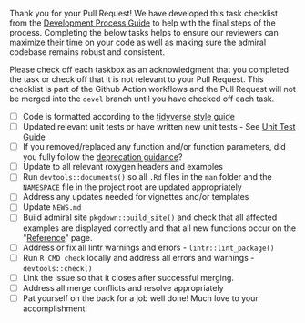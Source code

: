 Thank you for your Pull Request! We have developed this task checklist from the [Development Process Guide](https://roche-gsk.github.io/admiral/articles/development_process.html) to help with the final steps of the process. Completing the below tasks helps to ensure our reviewers can maximize their time on your code as well as making sure the admiral codebase remains robust and consistent.   

Please check off each taskbox as an acknowledgment that you completed the task or check off that it is not relevant to your Pull Request. This checklist is part of the Github Action workflows and the Pull Request will not be merged into the `devel` branch until you have checked off each task.

- [ ] Code is formatted according to the [tidyverse style guide](https://style.tidyverse.org/) 
- [ ] Updated relevant unit tests or have written new unit tests - See [Unit Test Guide](https://roche-gsk.github.io/admiral/articles/unit_test_guidance.html#writing-unit-tests-in-admiral-)
- [ ] If you removed/replaced any function and/or function parameters, did you fully follow the [deprecation guidance](https://roche-gsk.github.io/admiral/articles/programming_strategy.html#deprecation-1)?
- [ ] Update to all relevant roxygen headers and examples 
- [ ] Run `devtools::documents()` so all `.Rd` files in the `man` folder and the `NAMESPACE` file in the project root are updated appropriately
- [ ] Address any updates needed for vignettes and/or templates
- [ ] Update `NEWS.md`
- [ ] Build admiral site `pkgdown::build_site()` and check that all affected examples are displayed correctly and that all new functions occur on the "[Reference](https://roche-gsk.github.io/admiral/reference/index.html)" page. 
- [ ] Address or fix all lintr warnings and errors - `lintr::lint_package()`
- [ ] Run `R CMD check` locally and address all errors and warnings - `devtools::check()`
- [ ] Link the issue so that it closes after successful merging. 
- [ ] Address all merge conflicts and resolve appropriately 
- [ ] Pat yourself on the back for a job well done!  Much love to your accomplishment!
